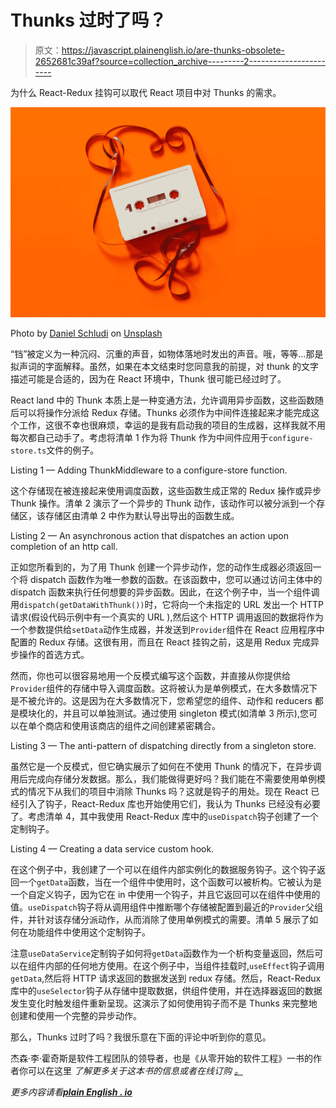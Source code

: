# Thunks 过时了吗？

> 原文：<https://javascript.plainenglish.io/are-thunks-obsolete-2652681c39af?source=collection_archive---------2----------------------->

为什么 React-Redux 挂钩可以取代 React 项目中对 Thunks 的需求。

![](img/a39180bff06d364cf3cc9c069fe0ac6b.png)

Photo by [Daniel Schludi](https://unsplash.com/@schluditsch?utm_source=medium&utm_medium=referral) on [Unsplash](https://unsplash.com?utm_source=medium&utm_medium=referral)

“铛”被定义为一种沉闷、沉重的声音，如物体落地时发出的声音。哦，等等…那是拟声词的字面解释。虽然，如果在本文结束时您同意我的前提，对 thunk 的文字描述可能是合适的，因为在 React 环境中，Thunk 很可能已经过时了。

React land 中的 Thunk 本质上是一种变通方法，允许调用异步函数，这些函数随后可以将操作分派给 Redux 存储。Thunks 必须作为中间件连接起来才能完成这个工作，这很不幸也很麻烦，幸运的是我有启动我的项目的生成器，这样我就不用每次都自己动手了。考虑将清单 1 作为将 Thunk 作为中间件应用于`configure-store.ts`文件的例子。

Listing 1 — Adding ThunkMiddleware to a configure-store function.

这个存储现在被连接起来使用调度函数，这些函数生成正常的 Redux 操作或异步 Thunk 操作。清单 2 演示了一个异步的 Thunk 动作，该动作可以被分派到一个存储区，该存储区由清单 2 中作为默认导出导出的函数生成。

Listing 2 — An asynchronous action that dispatches an action upon completion of an http call.

正如您所看到的，为了用 Thunk 创建一个异步动作，您的动作生成器必须返回一个将 dispatch 函数作为唯一参数的函数。在该函数中，您可以通过访问主体中的 dispatch 函数来执行任何想要的异步函数。因此，在这个例子中，当一个组件调用`dispatch(getDataWithThunk())`时，它将向一个未指定的 URL 发出一个 HTTP 请求(假设代码示例中有一个真实的 URL ),然后这个 HTTP 调用返回的数据将作为一个参数提供给`setData`动作生成器，并发送到`Provider`组件在 React 应用程序中配置的 Redux 存储。这很有用，而且在 React 挂钩之前，这是用 Redux 完成异步操作的首选方式。

然而，你也可以很容易地用一个反模式编写这个函数，并直接从你提供给`Provider`组件的存储中导入调度函数。这将被认为是单例模式，在大多数情况下是不被允许的。这是因为在大多数情况下，您希望您的组件、动作和 reducers 都是模块化的，并且可以单独测试。通过使用 singleton 模式(如清单 3 所示),您可以在单个商店和使用该商店的组件之间创建紧密耦合。

Listing 3 — The anti-pattern of dispatching directly from a singleton store.

虽然它是一个反模式，但它确实展示了如何在不使用 Thunk 的情况下，在异步调用后完成向存储分发数据。那么，我们能做得更好吗？我们能在不需要使用单例模式的情况下从我们的项目中消除 Thunks 吗？这就是钩子的用处。现在 React 已经引入了钩子，React-Redux 库也开始使用它们，我认为 Thunks 已经没有必要了。考虑清单 4，其中我使用 React-Redux 库中的`useDispatch`钩子创建了一个定制钩子。

Listing 4 — Creating a data service custom hook.

在这个例子中，我创建了一个可以在组件内部实例化的数据服务钩子。这个钩子返回一个`getData`函数，当在一个组件中使用时，这个函数可以被析构。它被认为是一个自定义钩子，因为它在 in 中使用一个钩子，并且它返回可以在组件中使用的值。`useDispatch`钩子将从调用组件中推断哪个存储被配置到最近的`Provider`父组件，并针对该存储分派动作，从而消除了使用单例模式的需要。清单 5 展示了如何在功能组件中使用这个定制钩子。

注意`useDataService`定制钩子如何将`getData`函数作为一个析构变量返回，然后可以在组件内部的任何地方使用。在这个例子中，当组件挂载时,`useEffect`钩子调用`getData`,然后将 HTTP 请求返回的数据发送到 redux 存储。然后，React-Redux 库中的`useSelector`钩子从存储中提取数据，供组件使用，并在选择器返回的数据发生变化时触发组件重新呈现。这演示了如何使用钩子而不是 Thunks 来完整地创建和使用一个完整的异步动作。

那么，Thunks 过时了吗？我很乐意在下面的评论中听到你的意见。

杰森·李·霍奇斯是软件工程团队的领导者，也是《从零开始的软件工程》一书的作者你可以在这里 *了解更多关于这本书的信息或者在线订购* [*。*](http://bit.ly./JHODGES)

*更多内容请看*[***plain English . io***](http://plainenglish.io/)